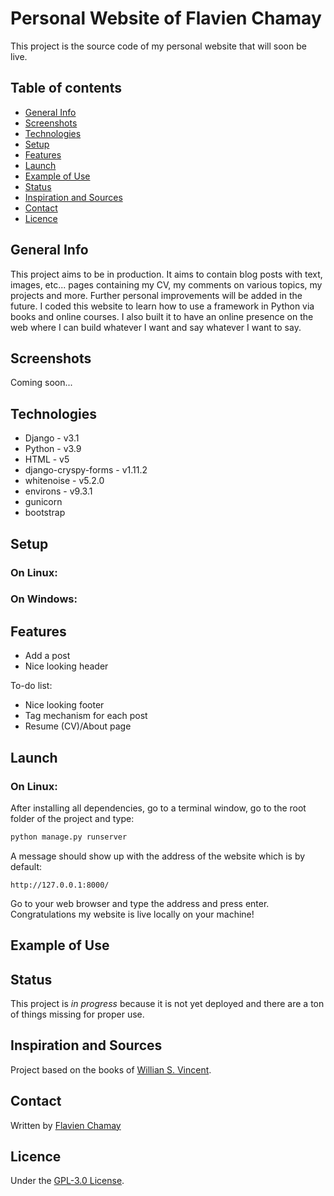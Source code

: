 # Personal Website of Flavien Chamay
This project is the source code of my personal website that will soon be live.

## Table of contents
* [General Info](#general-info)
* [Screenshots](#screenshots)
* [Technologies](#technologies)
* [Setup](#setup)
* [Features](#features)
* [Launch](#launch)
* [Example of Use](#example-of-use)
* [Status](#status)
* [Inspiration and Sources](#inspiration-and-sources)
* [Contact](#contact)
* [Licence](#licence)

## General Info
This project aims to be in production. It aims to contain blog posts with text, images, etc... pages containing my CV, my comments on various topics, my projects and more. Further personal improvements will be added in the future. I coded this website to learn how to use a framework in Python via books and online courses. I also built it to have an online presence on the web where I can build whatever I want and say whatever I want to say.

## Screenshots
Coming soon...

## Technologies
* Django - v3.1
* Python - v3.9
* HTML - v5
* django-cryspy-forms - v1.11.2
* whitenoise - v5.2.0
* environs - v9.3.1
* gunicorn
* bootstrap

## Setup

### On Linux:

### On Windows:

## Features
* Add a post
* Nice looking header

To-do list:
* Nice looking footer
* Tag mechanism for each post
* Resume (CV)/About page

## Launch

### On Linux:
After installing all dependencies, go to a terminal window, go to the root folder of the project and type:
```bash
python manage.py runserver
```
A message should show up with the address of the website which is by default:
```
http://127.0.0.1:8000/
```
Go to your web browser and type the address and press enter. Congratulations my website is live locally on your machine!

## Example of Use

## Status
This project is _in progress_ because it is not yet deployed and there are a ton of things missing for proper use.

## Inspiration and Sources
Project based on the books of [Willian S. Vincent](https://github.com/wsvincent).

## Contact
Written by [Flavien Chamay](mailto:flavien.chamay@protonmail.com)

## Licence
Under the [GPL-3.0 License](https://github.com/flavienChamay/flavienchamay-personal-website/blob/main/LICENSE).
